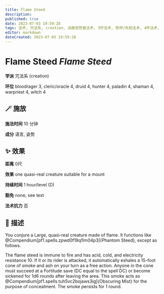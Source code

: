 ```yaml
---
title: Flame Steed
description: 
published: true
date: 2023-07-03 19:59:28
tags: 法术, 咒法系, creation, 血脉狂怒者法术, 3环法术, 牧师/先知法术, 4环法术, 德鲁伊法术, 猎人法术, 圣武士法术, 萨满法术, 战斗祭司法术, 女巫法术
editor: markdown
dateCreated: 2023-07-03 19:59:28
---
```


# **Flame Steed** *Flame Steed*

**学派** 咒法系 (creation) 

**环位** bloodrager 3, cleric/oracle 4, druid 4, hunter 4, paladin 4, shaman 4, warpriest 4, witch 4

## 🪄 施放

**施法时间** 10 分钟

**成分** 语言, 姿势

## ✨ 效果  

**距离** 0尺 

**效果** one quasi-real creature suitable for a mount 

**持续时间** 1 hour/level (D) 

**豁免** none, see text

**法术抗力** 否

## 📖 描述

You conjure a Large, quasi-real creature made of flame. It functions like @Compendium[pf1.spells.zpwd0f19q1lm04p3]{Phantom Steed}, except as follows.

The flame steed is immune to fire and has acid, cold, and electricity resistance 10. If it or its rider is attacked, it automatically exhales a 15-foot cone of smoke and ash on your turn as a free action. Anyone in the cone must succeed at a Fortitude save (DC equal to the spell DC) or become sickened for 1d6 rounds after leaving the area. This smoke acts as @Compendium[pf1.spells.tuh5vc2bojaws3ig]{Obscuring Mist} for the purpose of concealment. The smoke persists for 1 round.
    